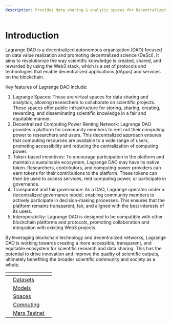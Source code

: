 ```yaml
---
description: Provides data sharing & analytic spaces for Decentralized science(DeSci)
---
```


# Introduction

Lagrange DAO is a decentralized autonomous organization (DAO) focused on data value realization and promoting decentralized science (DeSci). It aims to revolutionize the way scientific knowledge is created, shared, and rewarded by using the Web3 stack, which is a set of protocols and technologies that enable decentralized applications (dApps) and services on the blockchain.

Key features of Lagrange DAO include:

1. Lagrange Spaces: These are virtual spaces for data sharing and analytics, allowing researchers to collaborate on scientific projects. These spaces offer public infrastructure for storing, sharing, creating, rewarding, and disseminating scientific knowledge in a fair and equitable manner.
2. Decentralized Computing Power Renting Network: Lagrange DAO provides a platform for community members to rent out their computing power to researchers and users. This decentralized approach ensures that computing resources are available to a wide range of users, promoting accessibility and reducing the centralization of computing power.
3. Token-based incentives: To encourage participation in the platform and maintain a sustainable ecosystem, Lagrange DAO may have its native token. Researchers, contributors, and computing power providers can earn tokens for their contributions to the platform. These tokens can then be used to access services, rent computing power, or participate in governance.
4. Transparent and fair governance: As a DAO, Lagrange operates under a decentralized governance model, enabling community members to actively participate in decision-making processes. This ensures that the platform remains transparent, fair, and aligned with the best interests of its users.
5. Interoperability: Lagrange DAO is designed to be compatible with other blockchain platforms and protocols, promoting collaboration and integration with existing Web3 projects.

By leveraging blockchain technology and decentralized networks, Lagrange DAO is working towards creating a more accessible, transparent, and equitable ecosystem for scientific research and data sharing. This has the potential to drive innovation and improve the quality of scientific outputs, ultimately benefiting the broader scientific community and society as a whole.

<table data-view="cards"><thead><tr><th></th><th></th><th></th></tr></thead><tbody><tr><td></td><td><a href="datasets/">Datasets</a></td><td></td></tr><tr><td></td><td><a href="models.md">Models</a></td><td></td></tr><tr><td></td><td><a href="spaces/">Spaces</a></td><td></td></tr><tr><td></td><td><a href="computing/">Computing</a></td><td></td></tr><tr><td></td><td><a href="mars-testnet/">Mars Testnet</a></td><td></td></tr></tbody></table>
